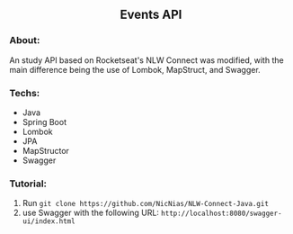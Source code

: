 <article>
  <h1 align='center'>Events API</h1>

  <h3>About:</h3>
  <p>An study API based on Rocketseat's NLW Connect was modified, with the main difference being the use of Lombok, MapStruct, and Swagger.</p>

  <h3>Techs:</h3>
  <ul>
    <li>Java</li>
    <li>Spring Boot</li>
    <li>Lombok</li>
    <li>JPA</li>
    <li>MapStructor</li>
    <li>Swagger</li>
  </ul>

  <h3>Tutorial:</h3>
  <ol>
    <li>
      Run
      <code>git clone https://github.com/NicNias/NLW-Connect-Java.git</code>
    </li>
    <li>
      use Swagger with the following URL: 
      <code>http://localhost:8080/swagger-ui/index.html</code>
    </li>
  </ol>
</article>
